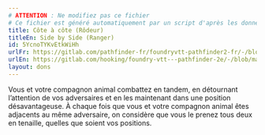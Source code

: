 ```yaml
---
# ATTENTION : Ne modifiez pas ce fichier
# Ce fichier est généré automatiquement par un script d'après les données du module Foundry VTT officiel et de sa traduction
title: Côte à côte (Rôdeur)
titleEn: Side by Side (Ranger)
id: 5YcnoTYKvEtkWiHh
urlFr: https://gitlab.com/pathfinder-fr/foundryvtt-pathfinder2-fr/-/blob/master/data/feats/5YcnoTYKvEtkWiHh.htm
urlEn: https://gitlab.com/hooking/foundry-vtt---pathfinder-2e/-/blob/master/packs/data/feats.db/side-by-side-ranger.json
layout: dons
---
```

Vous et votre compagnon animal combattez en tandem, en détournant l’attention de vos adversaires et en les maintenant dans une position désavantageuse. À chaque fois que vous et votre compagnon animal êtes adjacents au même adversaire, on considère que vous le prenez tous deux en tenaille, quelles que soient vos positions.
